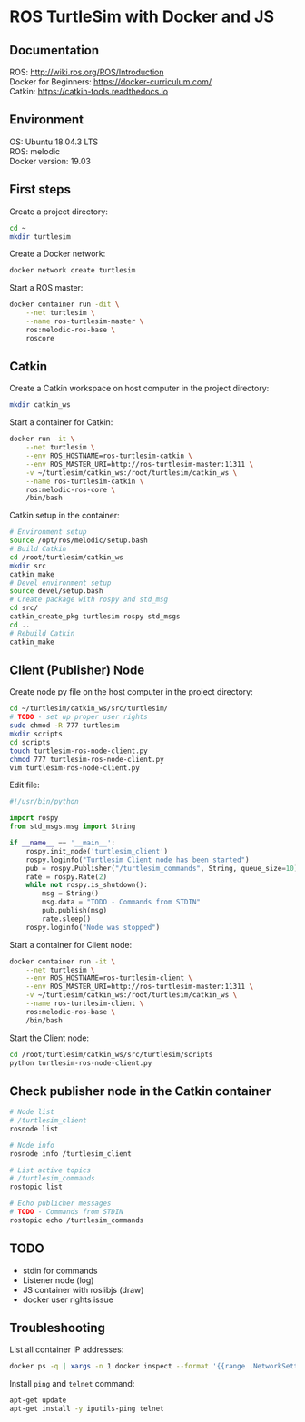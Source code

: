 # ROS TurtleSim with Docker and JS

## Documentation

ROS: http://wiki.ros.org/ROS/Introduction \
Docker for Beginners: https://docker-curriculum.com/ \
Catkin: https://catkin-tools.readthedocs.io

## Environment

OS: Ubuntu 18.04.3 LTS \
ROS: melodic \
Docker version: 19.03

## First steps

Create a project directory:

```sh
cd ~
mkdir turtlesim
```

Create a Docker network:

```sh
docker network create turtlesim
```

Start a ROS master:

```sh
docker container run -dit \
    --net turtlesim \
    --name ros-turtlesim-master \
    ros:melodic-ros-base \
    roscore
```

## Catkin

Create a Catkin workspace on host computer in the project directory:

```sh
mkdir catkin_ws
```

Start a container for Catkin:

```sh
docker run -it \
    --net turtlesim \
    --env ROS_HOSTNAME=ros-turtlesim-catkin \
    --env ROS_MASTER_URI=http://ros-turtlesim-master:11311 \
    -v ~/turtlesim/catkin_ws:/root/turtlesim/catkin_ws \
    --name ros-turtlesim-catkin \
    ros:melodic-ros-core \
    /bin/bash
```

Catkin setup in the container:

```sh
# Environment setup
source /opt/ros/melodic/setup.bash
# Build Catkin
cd /root/turtlesim/catkin_ws
mkdir src
catkin_make
# Devel environment setup
source devel/setup.bash
# Create package with rospy and std_msg
cd src/
catkin_create_pkg turtlesim rospy std_msgs
cd ..
# Rebuild Catkin
catkin_make
```

## Client (Publisher) Node

Create node py file on the host computer in the project directory:

```sh
cd ~/turtlesim/catkin_ws/src/turtlesim/
# TODO - set up proper user rights
sudo chmod -R 777 turtlesim
mkdir scripts
cd scripts
touch turtlesim-ros-node-client.py
chmod 777 turtlesim-ros-node-client.py
vim turtlesim-ros-node-client.py
```

Edit file:

```py
#!/usr/bin/python

import rospy
from std_msgs.msg import String

if __name__ == '__main__':
    rospy.init_node('turtlesim_client')
    rospy.loginfo("Turtlesim Client node has been started")
    pub = rospy.Publisher("/turtlesim_commands", String, queue_size=10)
    rate = rospy.Rate(2)
    while not rospy.is_shutdown():
        msg = String()
        msg.data = "TODO - Commands from STDIN"
        pub.publish(msg)
        rate.sleep()
    rospy.loginfo("Node was stopped")
```

Start a container for Client node:

```sh
docker container run -it \
    --net turtlesim \
    --env ROS_HOSTNAME=ros-turtlesim-client \
    --env ROS_MASTER_URI=http://ros-turtlesim-master:11311 \
    -v ~/turtlesim/catkin_ws:/root/turtlesim/catkin_ws \
    --name ros-turtlesim-client \
    ros:melodic-ros-base \
    /bin/bash
```

Start the Client node:

```sh
cd /root/turtlesim/catkin_ws/src/turtlesim/scripts
python turtlesim-ros-node-client.py
```

## Check publisher node in the Catkin container

```sh
# Node list
# /turtlesim_client
rosnode list

# Node info
rosnode info /turtlesim_client

# List active topics
# /turtlesim_commands
rostopic list

# Echo publicher messages
# TODO - Commands from STDIN
rostopic echo /turtlesim_commands
```

## TODO

- stdin for commands
- Listener node (log)
- JS container with roslibjs (draw)
- docker user rights issue

## Troubleshooting

List all container IP addresses:

```sh
docker ps -q | xargs -n 1 docker inspect --format '{{range .NetworkSettings.Networks}}{{.IPAddress}}{{end}} {{ .Name }}' | sed 's/ \// /'
```

Install `ping` and `telnet` command:

```sh
apt-get update
apt-get install -y iputils-ping telnet
```
